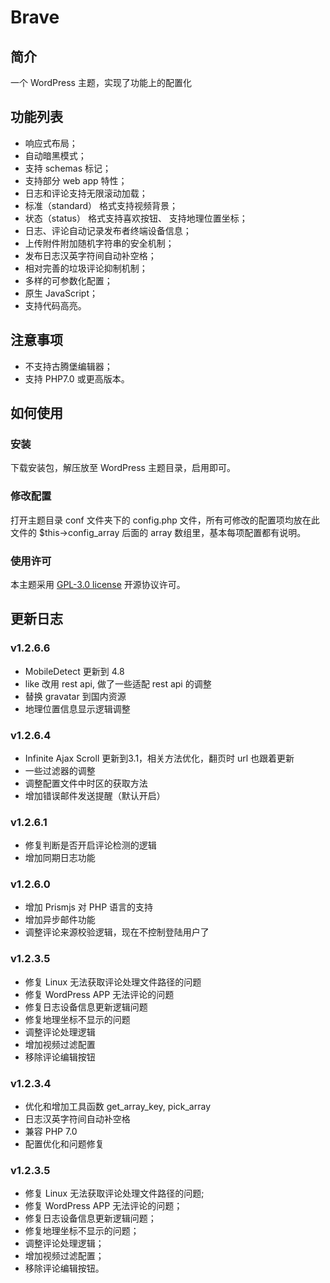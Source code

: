 # Brave
## 简介
一个 WordPress 主题，实现了功能上的配置化

## 功能列表
- 响应式布局；
- 自动暗黑模式；
- 支持 schemas 标记；
- 支持部分 web app 特性；
- 日志和评论支持无限滚动加载；
- 标准（standard） 格式支持视频背景；
- 状态（status） 格式支持喜欢按钮、 支持地理位置坐标；
- 日志、评论自动记录发布者终端设备信息；
- 上传附件附加随机字符串的安全机制；
- 发布日志汉英字符间自动补空格；
- 相对完善的垃圾评论抑制机制；
- 多样的可参数化配置；
- 原生 JavaScript；
- 支持代码高亮。


## 注意事项
- 不支持古腾堡编辑器；
- 支持 PHP7.0 或更高版本。

## 如何使用
### 安装
下载安装包，解压放至 WordPress 主题目录，启用即可。

### 修改配置
打开主题目录 conf 文件夹下的 config.php 文件，所有可修改的配置项均放在此文件的 $this->config_array 后面的 array 数组里，基本每项配置都有说明。

### 使用许可
本主题采用 [GPL-3.0 license](https://github.com/yusn/Brave/blob/main/LICENSE.md) 开源协议许可。

## 更新日志

### v1.2.6.6
- MobileDetect 更新到 4.8
- like 改用 rest api, 做了一些适配 rest api 的调整
- 替换 gravatar 到国内资源
- 地理位置信息显示逻辑调整

### v1.2.6.4
- Infinite Ajax Scroll 更新到3.1，相关方法优化，翻页时 url 也跟着更新
- 一些过滤器的调整
- 调整配置文件中时区的获取方法
- 增加错误邮件发送提醒（默认开启）

### v1.2.6.1
- 修复判断是否开启评论检测的逻辑
- 增加同期日志功能

### v1.2.6.0
- 增加 Prismjs 对 PHP 语言的支持
- 增加异步邮件功能
- 调整评论来源校验逻辑，现在不控制登陆用户了

### v1.2.3.5
- 修复 Linux 无法获取评论处理文件路径的问题
- 修复 WordPress APP 无法评论的问题
- 修复日志设备信息更新逻辑问题
- 修复地理坐标不显示的问题
- 调整评论处理逻辑
- 增加视频过滤配置
- 移除评论编辑按钮

### v1.2.3.4
- 优化和增加工具函数 get_array_key, pick_array
- 日志汉英字符间自动补空格
- 兼容 PHP 7.0
- 配置优化和问题修复

### v1.2.3.5
- 修复 Linux 无法获取评论处理文件路径的问题;
- 修复 WordPress APP 无法评论的问题；
- 修复日志设备信息更新逻辑问题；
- 修复地理坐标不显示的问题；
- 调整评论处理逻辑；
- 增加视频过滤配置；
- 移除评论编辑按钮。
